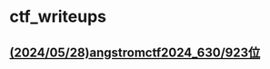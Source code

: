# ctf_writeups

## [(2024/05/28)angstromctf2024_630/923位](https://github.com/mikoto2726/ctf_writeups/tree/main/angstromctf2024)

